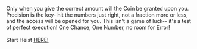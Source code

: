 Only when you give the correct amount will the Coin be granted upon you.  Precision is the key- hit the numbers just right, not a fraction more or less, and the access will be opened for you. This isn't a game of luck-- it's a test of perfect execution! One Chance, One Number, no room for Error!  
&nbsp;  
Start Heist [HERE!](http://127.0.0.1:40002)